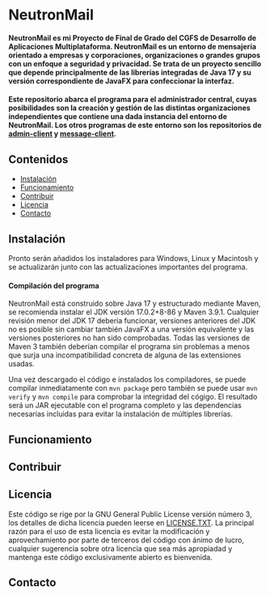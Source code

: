 # NeutronMail
#### NeutronMail es mi Proyecto de Final de Grado del CGFS de Desarrollo de Aplicaciones Multiplataforma. NeutronMail es un entorno de mensajería orientado a empresas y corporaciones, organizaciones o grandes grupos con un enfoque a seguridad y privacidad. Se trata de un proyecto sencillo que depende principalmente de las librerías integradas de Java 17 y su versión correspondiente de JavaFX para confeccionar la interfaz.   
#### Este repositorio abarca el programa para el administrador central, cuyas posibilidades son la creación y gestión de las distintas organizaciones independientes que contiene una dada instancia del entorno de NeutronMail. Los otros programas de este entorno son los repositorios de [admin-client](https://github.com/THElib03/NeutronMail-admin-client) y [message-client](#).

## Contenidos
 - [Instalación](#Instalación)
 - [Funcionamiento](#Funcionamiento)
 - [Contribuir](#Contribuir)
 - [Licencia](#Licencia)
 - [Contacto](#Contacto)

## Instalación
   Pronto serán añadidos los instaladores para Windows, Linux y Macintosh y se actualizarán junto con las actualizaciones importantes del programa.
#### Compilación del programa
   NeutronMail está construido sobre Java 17 y estructurado mediante Maven, se recomienda instalar el JDK versión 17.0.2+8-86 y Maven 3.9.1.
Cualquier revisión menor del JDK 17 debería funcionar, versiones anteriores del JDK no es posible sin cambiar también JavaFX a una versión equivalente y las versiones posteriores no han sido comprobadas. Todas las versiones de Maven 3 también deberían compilar el programa sin problemas a menos que surja una incompatibilidad concreta de alguna de las extensiones usadas.

Una vez descargado el código e instalados los compiladores, se puede compilar inmediatamente con `mvn package` pero también se puede usar `mvn verify` y `mvn compile` para comprobar la integridad del cógigo. El resultado será un JAR ejecutable con el programa completo y las dependencias necesarias incluidas para evitar la instalación de múltiples librerías.

## Funcionamiento

## Contribuir

## Licencia
Este código se rige por la GNU General Public License versión número 3, los detalles de dicha licencia pueden leerse en [LICENSE.TXT](LICENSE.TXT). La principal razón para el uso de esta licencia es evitar la modificación y aprovechamiento por parte de terceros del código con ánimo de lucro, cualquier sugerencia sobre otra licencia que sea más apropiadad y mantenga este código exclusivamente abierto es bienvenida.

## Contacto
